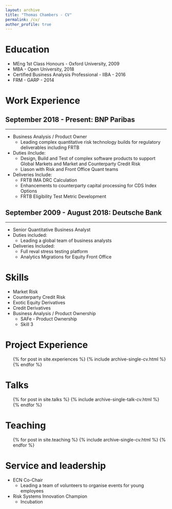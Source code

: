 ```yaml
---
layout: archive
title: "Thomas Chambers - CV"
permalink: /cv/
author_profile: true
---
```


Education
======
* MEng 1st Class Honours - Oxford University, 2009
* MBA - Open University, 2018
* Certified Business Analysis Professional - IIBA - 2016
* FRM - GARP - 2014

Work Experience
======
## September 2018 - Present: BNP Paribas
---
  * Business Analysis / Product Owner
    - Leading complex quantitative risk technology builds for regulatory deliverables including FRTB
  * Duties iInclude: 
    - Design, Build and Test of complex software products to support Global Markets and Market and Counterparty Credit Risk
    - Liason with Risk and Front Office Quant teams 
  * Deliveries Include:
    - FRTB IMA DRC Calculation
    - Enhancements to counterparty capital processing for CDS Index Options
    - FRTB Eligibility Test Metric Development

## September 2009 - August 2018: Deutsche Bank
---
  * Senior Quantitative Business Analyst
  * Duties included: 
    - Leading a global team of business analysts
  * Deliveries Included:
    - Full reval stress testing platform
    - Analytics Migrations for Equity Front Office
  
Skills
======
* Market Risk
* Counterparty Credit Risk
* Exotic Equity Derivatives
* Credit Derivatives
* Business Analysis / Product Ownership
    * SAFe - Product Ownership
    * Skill 3

Project Experience
======
  <ul>{% for post in site.experiences %}
    {% include archive-single-cv.html %}
  {% endfor %}</ul>
  
Talks
======
  <ul>{% for post in site.talks %}
    {% include archive-single-talk-cv.html %}
  {% endfor %}</ul>
  
Teaching
======
  <ul>{% for post in site.teaching %}
    {% include archive-single-cv.html %}
  {% endfor %}</ul>
  
Service and leadership
======
* ECN Co-Chair
    - Leading a team of volunteers to organise events for young employees
* Risk Systems Innovation Champion
    - Incubation
